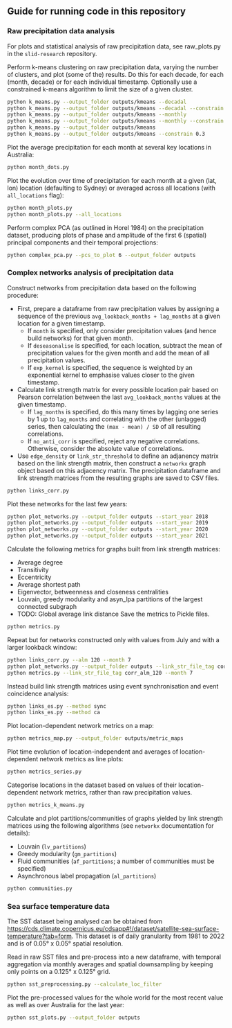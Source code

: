 ## Guide for running code in this repository

### Raw precipitation data analysis

For plots and statistical analysis of raw precipitation data, see raw_plots.py in the `slid-research` repository.

Perform k-means clustering on raw precipitation data, varying the number of clusters, and plot (some of the) results. Do this for each decade, for each (month, decade) or for each individual timestamp. Optionally use a constrained k-means algorithm to limit the size of a given cluster.
```sh
python k_means.py --output_folder outputs/kmeans --decadal
python k_means.py --output_folder outputs/kmeans --decadal --constrain 0.3
python k_means.py --output_folder outputs/kmeans --monthly
python k_means.py --output_folder outputs/kmeans --monthly --constrain 0.3
python k_means.py --output_folder outputs/kmeans
python k_means.py --output_folder outputs/kmeans --constrain 0.3
```

Plot the average precipitation for each month at several key locations in Australia:
```sh
python month_dots.py
```

Plot the evolution over time of precipitation for each month at a given (lat, lon) location (defaulting to Sydney) or averaged across all locations (with `all_locations` flag):
```sh
python month_plots.py
python month_plots.py --all_locations
```

Perform complex PCA (as outlined in Horel 1984) on the precipitation dataset, producing plots of phase and amplitude of the first 6 (spatial) principal components and their temporal projections: 
```sh
python complex_pca.py --pcs_to_plot 6 --output_folder outputs
```

### Complex networks analysis of precipitation data

Construct networks from precipitation data based on the following procedure:
- First, prepare a dataframe from raw precipitation values by assigning a sequence of the previous `avg_lookback_months + lag_months` at a given location for a given timestamp.
  - If `month` is specified, only consider precipitation values (and hence build networks) for that given month.
  - If `deseasonalise` is specified, for each location, subtract the mean of precipitation values for the given month and add the mean of all precipitation values.
  - If `exp_kernel` is specified, the sequence is weighted by an exponential kernel to emphasise values closer to the given timestamp.
- Calculate link strength matrix for every possible location pair based on Pearson correlation between the last `avg_lookback_months` values at the given timestamp.
  - If `lag_months` is specified, do this many times by lagging one series by 1 up to `lag_months` and correlating with the other (unlagged) series, then calculating the `(max - mean) / SD` of all resulting correlations.
  - If `no_anti_corr` is specified, reject any negative correlations. Otherwise, consider the absolute value of correlations.
- Use `edge_density` or `link_str_threshold` to define an adjanency matrix based on the link strength matrix, then construct a `networkx` graph object based on this adjacency matrix.
The precipitation dataframe and link strength matrices from the resulting graphs are saved to CSV files.
```sh
python links_corr.py
```

Plot these networks for the last few years:
```sh
python plot_networks.py --output_folder outputs --start_year 2018
python plot_networks.py --output_folder outputs --start_year 2019
python plot_networks.py --output_folder outputs --start_year 2020
python plot_networks.py --output_folder outputs --start_year 2021
```

Calculate the following metrics for graphs built from link strength matrices:
- Average degree
- Transitivity
- Eccentricity
- Average shortest path
- Eigenvector, betweenness and closeness centralities
- Louvain, greedy modularity and asyn_lpa partitions of the largest connected subgraph
- TODO: Global average link distance
Save the metrics to Pickle files.
```sh
python metrics.py
```

Repeat but for networks constructed only with values from July and with a larger lookback window:
```sh
python links_corr.py --alm 120 --month 7
python plot_networks.py --output_folder outputs --link_str_file_tag corr_alm_120 --start_year 2010 --month 7
python metrics.py --link_str_file_tag corr_alm_120 --month 7
```

Instead build link strength matrices using event synchronisation and event coincidence analysis:
```sh
python links_es.py --method sync
python links_es.py --method ca
```

Plot location-dependent network metrics on a map:
```sh
python metrics_map.py --output_folder outputs/metric_maps
```

Plot time evolution of location-independent and averages of location-dependent network metrics as line plots:
```sh
python metrics_series.py
```

Categorise locations in the dataset based on values of their location-dependent network metrics, rather than raw precipitation values.
```sh
python metrics_k_means.py
```

Calculate and plot partitions/communities of graphs yielded by link strength matrices using the following algorithms (see `networkx` documentation for details):
- Louvain (`lv_partitions`)
- Greedy modularity (`gm_partitions`)
- Fluid communities (`af_partitions`; a number of communities must be specified)
- Asynchronous label propagation (`al_partitions`)
```sh
python communities.py
```

### Sea surface temperature data

The SST dataset being analysed can be obtained from https://cds.climate.copernicus.eu/cdsapp#!/dataset/satellite-sea-surface-temperature?tab=form. This dataset is of daily granularity from 1981 to 2022 and is of 0.05° x 0.05° spatial resolution.

Read in raw SST files and pre-process into a new dataframe, with temporal aggregation via monthly averages and spatial downsampling by keeping only points on a 0.125° x 0.125° grid.
```sh
python sst_preprocessing.py --calculate_loc_filter
```

Plot the pre-processed values for the whole world for the most recent value as well as over Australia for the last year:
```sh
python sst_plots.py --output_folder outputs
```